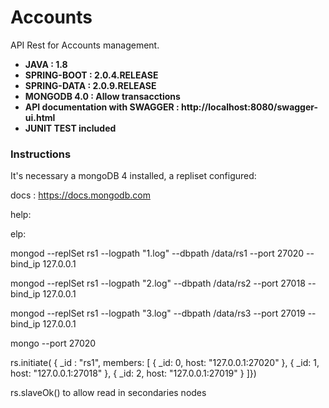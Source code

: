 Accounts 
===


API Rest for Accounts management.

- **JAVA :  		1.8**
- **SPRING-BOOT : 	2.0.4.RELEASE**
- **SPRING-DATA : 	2.0.9.RELEASE**
- **MONGODB 4.0  : Allow transacctions**
- **API documentation with SWAGGER  :  http://localhost:8080/swagger-ui.html**
- **JUNIT TEST included**


### Instructions

It's necessary a mongoDB 4 installed, a repliset configured:

docs :  https://docs.mongodb.com

help: 

elp: 

mongod --replSet rs1 --logpath "1.log" --dbpath /data/rs1 --port 27020 --bind_ip 127.0.0.1

mongod --replSet rs1 --logpath "2.log" --dbpath /data/rs2 --port 27018 --bind_ip 127.0.0.1

mongod --replSet rs1 --logpath "3.log" --dbpath /data/rs3 --port 27019 --bind_ip 127.0.0.1

mongo --port 27020

rs.initiate( { _id : "rs1",  members: [ 
      { _id: 0, host: "127.0.0.1:27020" },
            { _id: 1, host: "127.0.0.1:27018" },
	          { _id: 2, host: "127.0.0.1:27019" } ]})
		  	  
rs.slaveOk()  to allow read in secondaries nodes

